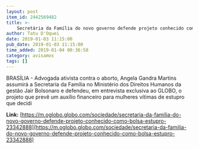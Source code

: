 ```yaml
---
layout: post
item_id: 2442569482
title: >-
    Secretária da Família do novo governo defende projeto conhecido como 'bolsa estupro'
author: Tatu D'Oquei
date: 2019-01-03 11:15:00
pub_date: 2019-01-03 11:15:00
time_added: 2019-01-04 00:36:58
category: avisamos
tags: []
---
```


BRASÍLIA - Advogada ativista contra o aborto, Angela Gandra Martins assumirá a Secretaria da Família no Ministério dos Direitos Humanos da gestão Jair Bolsonaro e defendeu, em entrevista exclusiva ao GLOBO, o projeto que prevê um auxílio financeiro para mulheres vítimas de estupro que decidi

**Link:** [https://m.oglobo.globo.com/sociedade/secretaria-da-familia-do-novo-governo-defende-projeto-conhecido-como-bolsa-estupro-23342888](https://m.oglobo.globo.com/sociedade/secretaria-da-familia-do-novo-governo-defende-projeto-conhecido-como-bolsa-estupro-23342888)

